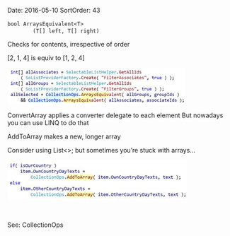 Date: 2016-05-10
SortOrder: 43

```
bool ArraysEquivalent<T> 
        (T[] left, T[] right)
```

Checks for contents, irrespective of order

\[2, 1, 4\] is equiv to \[1, 2, 4\]

<img src="../EW%202010%20NetServer%20Enhancements_files/image008.jpg" id="Picture 8" width="402" height="82" />

ConvertArray applies a converter delegate to each element
But nowadays you can use LINQ to do that

AddToArray makes a new, longer array

Consider using List&lt;&gt;; but sometimes you’re stuck with arrays…

<img src="../EW%202010%20NetServer%20Enhancements_files/image009.jpg" id="Picture 9" width="406" height="90" />

 

See: CollectionOps
